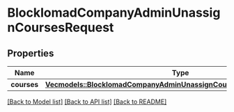 # BlockIomadCompanyAdminUnassignCoursesRequest

## Properties

Name | Type | Description | Notes
------------ | ------------- | ------------- | -------------
**courses** | [**Vec<models::BlockIomadCompanyAdminUnassignCoursesRequestCoursesInner>**](block_iomad_company_admin_unassign_courses_request_courses_inner.md) |  | 

[[Back to Model list]](../README.md#documentation-for-models) [[Back to API list]](../README.md#documentation-for-api-endpoints) [[Back to README]](../README.md)


